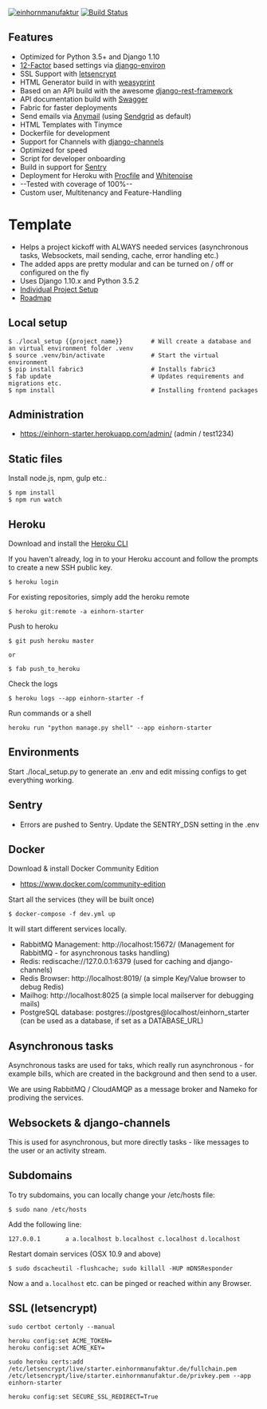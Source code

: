 [![einhornmanufaktur](https://img.shields.io/badge/made%20by-einhornmanufaktur-blue.svg)](https://www.einhornmanufaktur.de/)
[![Build Status](https://circleci.com/gh/jensneuhaus/einhorn-starter.png?style=shield&circle-token=36515d7bdb2ff036a488c3b58bea07e80bf2fad1)](https://circleci.com/gh/jensneuhaus/einhorn-starter/)

## Features

* Optimized for Python 3.5+ and Django 1.10
* [12-Factor](12factor.net) based settings via [django-environ](12factor.net)
* SSL Support with [letsencrypt](#)
* HTML Generator build in with [weasyprint](#)
* Based on an API build with the awesome [django-rest-framework](#)
* API documentation build with [Swagger](#)
* Fabric for faster deployments
* Send emails via [Anymail](#) (using [Sendgrid](#) as default)
* HTML Templates with Tinymce
* Dockerfile for development
* Support for Channels with [django-channels](#)
* Optimized for speed
* Script for developer onboarding
* Build in support for [Sentry](#)
* Deployment for Heroku with [Procfile](#) and [Whitenoise](#)
* --Tested with coverage of 100%--
* Custom user, Multitenancy and Feature-Handling

# Template

* Helps a project kickoff with ALWAYS needed services (asynchronous tasks, Websockets, mail sending, cache, error handling etc.)
* The added apps are pretty modular and can be turned on / off or configured on the fly
* Uses Django 1.10.x and Python 3.5.2
* [Individual Project Setup](docs/project_setup.md)
* [Roadmap](docs/roadmap.md)

## Local setup

```
$ ./local_setup {{project_name}}        # Will create a database and an virtual environment folder .venv
$ source .venv/bin/activate             # Start the virtual environment
$ pip install fabric3                   # Installs fabric3
$ fab update                            # Updates requirements and migrations etc.
$ npm install                           # Installing frontend packages
```

## Administration

* https://einhorn-starter.herokuapp.com/admin/ (admin / test1234)

## Static files

Install node.js, npm, gulp etc.:

    $ npm install
    $ npm run watch


## Heroku

Download and install the [Heroku CLI](https://devcenter.heroku.com/articles/heroku-command-line)

If you haven't already, log in to your Heroku account and follow the prompts to create a new SSH public key.

```
$ heroku login
```

For existing repositories, simply add the heroku remote

```
$ heroku git:remote -a einhorn-starter
```

Push to heroku

```
$ git push heroku master

or

$ fab push_to_heroku
```

Check the logs

```
$ heroku logs --app einhorn-starter -f                                                                                                                                              
```

Run commands or a shell

```
heroku run "python manage.py shell" --app einhorn-starter
```

## Environments

Start ./local_setup.py to generate an .env and edit missing configs to get everything working.

## Sentry

* Errors are pushed to Sentry. Update the SENTRY_DSN setting in the .env

## Docker

Download & install Docker Community Edition

* https://www.docker.com/community-edition

Start all the services (they will be built once)

```
$ docker-compose -f dev.yml up
```

It will start different services locally.

* RabbitMQ Management: http://localhost:15672/ (Management for RabbitMQ - for asynchronous tasks handling)
* Redis: rediscache://127.0.0.1:6379 (used for caching and django-channels)
* Redis Browser: http://localhost:8019/ (a simple Key/Value browser to debug Redis)
* Mailhog: http://localhost:8025 (a simple local mailserver for debugging mails)
* PostgreSQL database: postgres://postgres@localhost/einhorn_starter (can be used as a database, if set as a DATABASE_URL)

## Asynchronous tasks

Asynchronous tasks are used for taks, which really run asynchronous - for example bills, which are created in the background and then send to a user.

We are using RabbitMQ / CloudAMQP as a message broker and Nameko for prodiving the services.

## Websockets & django-channels

This is used for asynchronous, but more directly tasks - like messages to the user or an activity stream. 

## Subdomains

To try subdomains, you can locally change your /etc/hosts file:
```
$ sudo nano /etc/hosts
```

Add the following line:
```
127.0.0.1       a a.localhost b.localhost c.localhost d.localhost
```

Restart domain services (OSX 10.9 and above)

```
$ sudo dscacheutil -flushcache; sudo killall -HUP mDNSResponder
```

Now `a` and `a.localhost` etc. can be pinged or reached within any Browser.

## SSL (letsencrypt)

```
sudo certbot certonly --manual

heroku config:set ACME_TOKEN=
heroku config:set ACME_KEY=

sudo heroku certs:add /etc/letsencrypt/live/starter.einhornmanufaktur.de/fullchain.pem /etc/letsencrypt/live/starter.einhornmanufaktur.de/privkey.pem --app einhorn-starter

heroku config:set SECURE_SSL_REDIRECT=True

```
